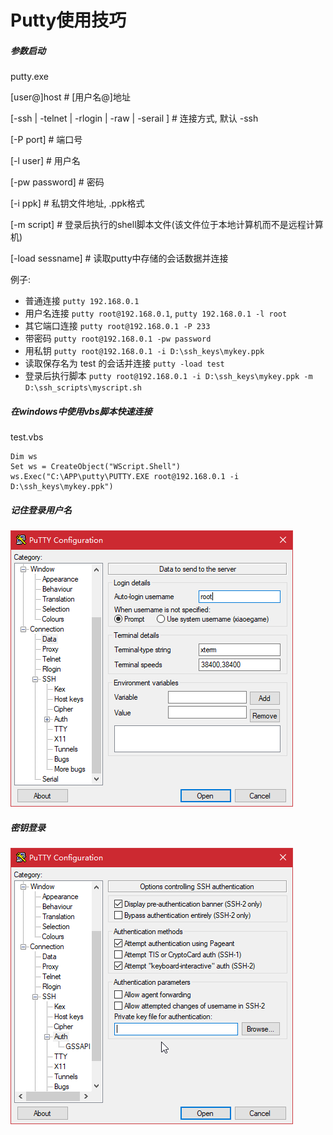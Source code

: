 # Putty使用技巧

##### 参数启动

putty.exe

[user@]host # [用户名@]地址

[-ssh | -telnet | -rlogin | -raw | -serail ] # 连接方式, 默认 -ssh

[-P port] # 端口号

[-l user] # 用户名

[-pw password] # 密码

[-i ppk] # 私钥文件地址, .ppk格式

[-m script] # 登录后执行的shell脚本文件(该文件位于本地计算机而不是远程计算机)

[-load sessname] # 读取putty中存储的会话数据并连接



例子:

- 普通连接 `putty 192.168.0.1`
- 用户名连接 `putty root@192.168.0.1`, `putty 192.168.0.1 -l root`
- 其它端口连接 `putty root@192.168.0.1 -P 233`
- 带密码 `putty root@192.168.0.1 -pw password`
- 用私钥 `putty root@192.168.0.1 -i D:\ssh_keys\mykey.ppk`
- 读取保存名为 test 的会话并连接 `putty -load test`
- 登录后执行脚本 `putty root@192.168.0.1 -i D:\ssh_keys\mykey.ppk -m D:\ssh_scripts\myscript.sh`



##### 在windows中使用vbs脚本快速连接

test.vbs

```shell
Dim ws
Set ws = CreateObject("WScript.Shell")
ws.Exec("C:\APP\putty\PUTTY.EXE root@192.168.0.1 -i D:\ssh_keys\mykey.ppk")
```



##### 记住登录用户名

![1580713866070](./assets/Putty%E4%BD%BF%E7%94%A8%E6%96%B9%E6%B3%95/1580713866070.png)



##### 密钥登录

![1580713930005](./assets/Putty%E4%BD%BF%E7%94%A8%E6%96%B9%E6%B3%95/1580713930005.png)




